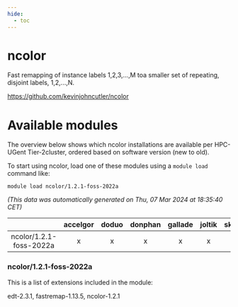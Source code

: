 ```yaml
---
hide:
  - toc
---
```


ncolor
======


Fast remapping of instance labels 1,2,3,...,M toa smaller set of repeating, disjoint labels, 1,2,...,N.

https://github.com/kevinjohncutler/ncolor
# Available modules


The overview below shows which ncolor installations are available per HPC-UGent Tier-2cluster, ordered based on software version (new to old).

To start using ncolor, load one of these modules using a `module load` command like:

```shell
module load ncolor/1.2.1-foss-2022a
```

*(This data was automatically generated on Thu, 07 Mar 2024 at 18:35:40 CET)*  

| |accelgor|doduo|donphan|gallade|joltik|skitty|
| :---: | :---: | :---: | :---: | :---: | :---: | :---: |
|ncolor/1.2.1-foss-2022a|x|x|x|x|x|x|


### ncolor/1.2.1-foss-2022a

This is a list of extensions included in the module:

edt-2.3.1, fastremap-1.13.5, ncolor-1.2.1